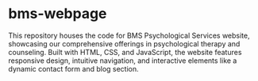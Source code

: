 # bms-webpage
This repository houses the code for BMS Psychological Services website, showcasing our comprehensive offerings in psychological therapy and counseling. Built with HTML, CSS, and JavaScript, the website features responsive design, intuitive navigation, and interactive elements like a dynamic contact form and blog section. 
